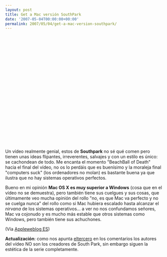 ```yaml
---
layout: post
title: Get a Mac versión SouthPark
date: '2007-05-04T00:00:00+00:00'
permalink: 2007/05/04/get-a-mac-version-southpark/
---
```

<object width="425" height="350"><param name="movie" value="http://www.youtube.com/v/Id_kGL3M5Cg"></param><param name="wmode" value="transparent"></param><embed src="http://www.youtube.com/v/Id_kGL3M5Cg" type="application/x-shockwave-flash" wmode="transparent" width="425" height="350"></embed></object>

Un vídeo realmente genial, estos de <strong>Southpark</strong> no sé qué comen pero tienen unas ideas flipantes, irreverentes, salvajes y con un estilo es único: se cachondean de todo. Me encanta el momento "BeachBall of Death" hacia el final del vídeo, no os lo perdáis que es buenísimo y la moraleja final "computers suck" (los ordenadores no molan) es bastante buena ya que ilustra que no hay sistemas operativos perfectos. 

Bueno en mi opinión <strong>Mac OS X es muy superior a Windows</strong> (cosa que en el vídeo no se demuestra), pero también tiene sus cuelgues y sus cosas, que últimamente veo mucha opinión del rollo "no, es que Mac va perfecto y no se cuelga nunca" del rollo como si Mac hubiera escalado hasta alcanzar el <em>nirvana</em> de los sistemas operativos... a ver no nos confundamos señores, Mac va cojonudo y es mucho más estable que otros sistemas como Windows, pero también tiene sus achuchones.

(Vía <a href="http://es.appleweblog.com/2007/05/04/hola-soy-un-mac-%c2%a1a-la-southpark/">Appleweblog ES</a>)

<strong>Actualización</strong>: como nos apunta <a href="http://eltercero.blogsome.com/">eltercero</a> en los comentarios los autores del vídeo NO son los creadores de South Park, sin embargo siguen la estética de la serie completamente.
